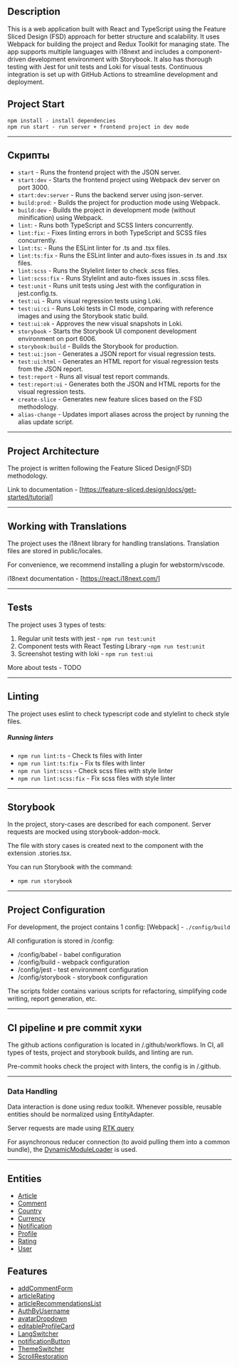 ## Description

This is a web application built with React and TypeScript using the Feature Sliced Design (FSD) approach for better structure and scalability. It uses Webpack for building the project and Redux Toolkit for managing state. The app supports multiple languages with i18next and includes a component-driven development environment with Storybook. It also has thorough testing with Jest for unit tests and Loki for visual tests. Continuous integration is set up with GitHub Actions to streamline development and deployment.

## Project Start

```
npm install - install dependencies
npm run start - run server + frontend project in dev mode
```

---

## Скрипты

-  `start` - Runs the frontend project with the JSON server.
-  `start:dev` - Starts the frontend project using Webpack dev server on port 3000.
-  `start:dev:server` - Runs the backend server using json-server.
-  `build:prod`: - Builds the project for production mode using Webpack.
-  `build:dev` - Builds the project in development mode (without minification) using Webpack.
-  `lint`: - Runs both TypeScript and SCSS linters concurrently.
-  `lint:fix`: - Fixes linting errors in both TypeScript and SCSS files concurrently.
-  `lint:ts`: - Runs the ESLint linter for .ts and .tsx files.
-  `lint:ts:fix` - Runs the ESLint linter and auto-fixes issues in .ts and .tsx files.
-  `lint:scss` - Runs the Stylelint linter to check .scss files.
-  `lint:scss:fix` - Runs Stylelint and auto-fixes issues in .scss files.
-  `test:unit` - Runs unit tests using Jest with the configuration in jest.config.ts.
-  `test:ui` - Runs visual regression tests using Loki.
-  `test:ui:ci` - Runs Loki tests in CI mode, comparing with reference images and using the Storybook static build.
-  `test:ui:ok` - Approves the new visual snapshots in Loki.
-  `storybook` - Starts the Storybook UI component development environment on port 6006.
-  `storybook:build` - Builds the Storybook for production.
-  `test:ui:json` - Generates a JSON report for visual regression tests.
-  `test:ui:html` - Generates an HTML report for visual regression tests from the JSON report.
-  `test:report` - Runs all visual test report commands.
-  `test:report:ui` - Generates both the JSON and HTML reports for the visual regression tests.
-  `create-slice` - Generates new feature slices based on the FSD methodology.
-  `alias-change` - Updates import aliases across the project by running the alias update script.

---

## Project Architecture

The project is written following the Feature Sliced Design(FSD) methodology.

Link to documentation - [https://feature-sliced.design/docs/get-started/tutorial]

---

## Working with Translations

The project uses the i18next library for handling translations.
Translation files are stored in public/locales.

For convenience, we recommend installing a plugin for webstorm/vscode.

i18next documentation - [https://react.i18next.com/]

---

## Tests

The project uses 3 types of tests:

1. Regular unit tests with jest - `npm run test:unit`
2. Component tests with React Testing Library -`npm run test:unit`
3. Screenshot testing with loki - `npm run test:ui`

More about tests - TODO

---

## Linting

The project uses eslint to check typescript code and stylelint to check style files.

##### Running linters

- `npm run lint:ts` - Check ts files with linter
- `npm run lint:ts:fix` - Fix ts files with linter
- `npm run lint:scss` - Check scss files with style linter
- `npm run lint:scss:fix` - Fix scss files with style linter

---

## Storybook

In the project, story-cases are described for each component.
Server requests are mocked using storybook-addon-mock.

The file with story cases is created next to the component with the extension .stories.tsx.

You can run Storybook with the command:

- `npm run storybook`

---

## Project Configuration

For development, the project contains 1 config: [Webpack] - `./config/build`

All configuration is stored in /config:

- /config/babel - babel configuration
- /config/build - webpack configuration
- /config/jest - test environment configuration
- /config/storybook - storybook configuration

The scripts folder contains various scripts for refactoring, simplifying code writing, report generation, etc.

---

## CI pipeline и pre commit хуки

The github actions configuration is located in /.github/workflows.
In CI, all types of tests, project and storybook builds, and linting are run.


Pre-commit hooks check the project with linters, the config is in /.github.

---

### Data Handling

Data interaction is done using redux toolkit.
Whenever possible, reusable entities should be normalized using EntityAdapter.

Server requests are made using [RTK query](/Frontend/src/shared/api/rtkApi.ts)

For asynchronous reducer connection (to avoid pulling them into a common bundle), the
[DynamicModuleLoader](/Frontend/src/shared/lib/components/DynamicModuleLoader/DynamicModuleLoader.tsx)
is used.

---

## Entities

- [Article](/Frontend/src/5_entities/Article)
- [Comment](/Frontend/src/5_entities/Comment)
- [Country](/Frontend/src/5_entities/Country)
- [Currency](/Frontend/src/5_entities/Currency)
- [Notification](/Frontend/src/5_entities/Notification)
- [Profile](/Frontend/src/5_entities/Profile)
- [Rating](/Frontend/src/5_entities/Rating)
- [User](/Frontend/src/5_entities/User)

## Features

- [addCommentForm](/Frontend/src/4_features/addCommentForm)
- [articleRating](/Frontend/src/4_features/articleRating)
- [articleRecommendationsList](/Frontend/src/4_features/articleRecommendationsList)
- [AuthByUsername](/Frontend/src/4_features/AuthByUsername)
- [avatarDropdown](/Frontend/src//4_features/avatarDropdown/)
- [editableProfileCard](/Frontend/src/4_features/editableProfileCard)
- [LangSwitcher](/Frontend/src/4_features/LangSwitcher)
- [notificationButton](/Frontend/src/4_features/notificationButton)
- [ThemeSwitcher](/Frontend/src/4_features/ThemeSwitcher)
- [ScrollRestoration](/Frontend/src/4_features/ScrollRestoration)


